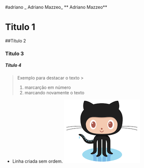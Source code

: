 #adriano
_ Adriano Mazzeo_
** Adriano Mazzeo**
# Titulo 1
##Título 2
### Titulo 3
##### Título 4
> Exemplo para destacar o texto >
> 1. marcarção em número
> 2. marcando novamente o texto
* Linha criada sem ordem.
![ texto para caso a imagem estar sem acesso](https://github.com/adrmazzeoads/adriano/blob/main/download%20git%2001.png)

